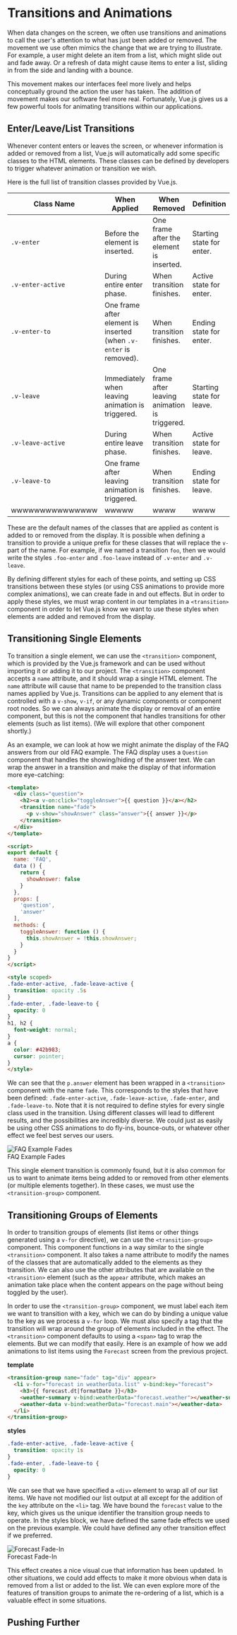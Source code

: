 # Transitions and Animations
When data changes on the screen, we often use transitions and animations to call the user's attention to what has just been added or removed. The movement we use often mimics the change that we are trying to illustrate. For example, a user might delete an item from a list, which might slide out and fade away. Or a refresh of data might cause items to enter a list, sliding in from the side and landing with a bounce.

This movement makes our interfaces feel more lively and helps conceptually ground the action the user has taken. The addition of movement makes our software feel more real. Fortunately, Vue.js gives us a few powerful tools for animating transitions within our applications.

## Enter/Leave/List Transitions
Whenever content enters or leaves the screen, or whenever information is added or removed from a list, Vue.js will automatically add some specific classes to the HTML elements. These classes can be defined by developers to trigger whatever animation or transition we wish.

Here is the full list of transition classes provided by Vue.js.

Class Name | When Applied | When Removed | Definition
-----------|--------------|--------------|-----------
`.v-enter` | Before the element is inserted. | One frame after the element is inserted. | Starting state for enter.
`.v-enter-active` | During entire enter phase. | When transition finishes. | Active state for enter.
`.v-enter-to` | One frame after element is inserted (when `.v-enter` is removed). | When transition finishes. | Ending state for enter.
`.v-leave` | Immediately when leaving animation is triggered. | One frame after leaving animation is triggered. | Starting state for leave.
`.v-leave-active` | During entire leave phase. | When transition finishes. | Active state for leave.
`.v-leave-to` | One frame after leaving animation is triggered. | When transition finishes. | Ending state for leave.
wwwwwwwwwwwwwww|wwwww|wwww|wwww

These are the default names of the classes that are applied as content is added to or removed from the display. It is possible when defining a transition to provide a unique prefix for these classes that will replace the `v-` part of the name. For example, if we named a transition `foo`, then we would write the styles `.foo-enter` and `.foo-leave` instead of `.v-enter` and `.v-leave`. 

By defining different styles for each of these points, and setting up CSS transitions between these styles (or using CSS animations to provide more complex animations), we can create fade in and out effects. But in order to apply these styles, we must wrap content in our templates in a `<transition>` component in order to let Vue.js know we want to use these styles when elements are added and removed from the display.

## Transitioning Single Elements
To transition a single element, we can use the `<transition>` component, which is provided by the Vue.js framework and can be used without importing it or adding it to our project. The `<transition>` component accepts a `name` attribute, and it should wrap a single HTML element. The `name` attribute will cause that name to be prepended to the transition class names applied by Vue.js. Transitions can be applied to any element that is controlled with a `v-show`, `v-if`, or any dynamic components or component root nodes. So we can always animate the display or removal of an entire component, but this is not the component that handles transitions for other elements (such as list items). (We will explore that other component shortly.)

As an example, we can look at how we might animate the display of the FAQ answers from our old FAQ example. The FAQ display uses a `Question` component that handles the showing/hiding of the answer text. We can wrap the answer in a transition and make the display of that information more eye-catching:

```html
<template>
  <div class="question">
    <h2><a v-on:click="toggleAnswer">{{ question }}</a></h2>
    <transition name="fade">
      <p v-show="showAnswer" class="answer">{{ answer }}</p>
    </transition>
  </div>
</template>

<script>
export default {
  name: 'FAQ',
  data () {
    return {
      showAnswer: false
    }
  },
  props: [
    'question',
    'answer'
  ],
  methods: {
    toggleAnswer: function () {
      this.showAnswer = !this.showAnswer;
    }
  }
}
</script>

<style scoped>
.fade-enter-active, .fade-leave-active {
  transition: opacity .5s
}
.fade-enter, .fade-leave-to {
  opacity: 0
}
h1, h2 {
  font-weight: normal;
}
a {
  color: #42b983;
  cursor: pointer;
}
</style>
```
We can see that the `p.answer` element has been wrapped in a `<transition>` component with the name `fade`. This corresponds to the styles that have been defined: `.fade-enter-active`, `.fade-leave-active`, `.fade-enter`, and `.fade-leave-to`. Note that it is not required to define styles for every single class used in the transition. Using different classes will lead to different results, and the possibilities are incredibly diverse. We could just as easily be using other CSS animations to do fly-ins, bounce-outs, or whatever other effect we feel best serves our users.

![FAQ Example Fades](/img/faq-fades.gif)
<br>FAQ Example Fades

This single element transition is commonly found, but it is also common for us to want to animate items being added to or removed from other elements (or multiple elements together). In these cases, we must use the `<transition-group>` component.

## Transitioning Groups of Elements
In order to transition groups of elements (list items or other things generated using a `v-for` directive), we can use the `<transition-group>` component. This component functions in a way similar to the single `<transition>` component. It also takes a name attribute to modify the names of the classes that are automatically added to the elements as they transition. We can also use the other attributes that are available on the `<transition>` element (such as the `appear` attribute, which makes an animation take place when the content appears on the page without being toggled by the user). 

In order to use the `<transition-group>` component, we must label each item we want to transition with a key, which we can do by binding a unique value to the key as we process a `v-for` loop. We must also specify a tag that the transition will wrap around the group of elements included in the effect. The `<transition>` component defaults to using a `<span>` tag to wrap the elements. But we can modify that easily. Here is an example of how we add animations to list items using the `Forecast` screen from the previous project.

**template**
```html
<transition-group name="fade" tag="div" appear>
  <li v-for="forecast in weatherData.list" v-bind:key="forecast">
    <h3>{{ forecast.dt|formatDate }}</h3>
    <weather-summary v-bind:weatherData="forecast.weather"></weather-summary>
    <weather-data v-bind:weatherData="forecast.main"></weather-data>
  </li>
</transition-group>
```

**styles**
```css
.fade-enter-active, .fade-leave-active {
  transition: opacity 1s
}
.fade-enter, .fade-leave-to {
  opacity: 0
}
```
We can see that we have specified a `<div>` element to wrap all of our list items. We have not modified our list output at all except for the addition of the `key` attribute on the `<li>` tag. We have bound the `forecast` value to the key, which gives us the unique identifier the transition group needs to operate. In the styles block, we have defined the same fade effects we used on the previous example. We could have defined any other transition effect if we preferred. 

![Forecast Fade-In](/img/forecast-fade.gif)
<br>Forecast Fade-In

This effect creates a nice visual cue that information has been updated. In other situations, we could add effects to make it more obvious when data is removed from a list or added to the list. We can even explore more of the features of transition groups to animate the re-ordering of a list, which is a valuable effect in some situations.

## Pushing Further



